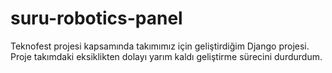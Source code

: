 # suru-robotics-panel
Teknofest projesi kapsamında takımımız için geliştirdiğim Django projesi.
Proje takımdaki eksiklikten dolayı yarım kaldı geliştirme sürecini durdurdum.
